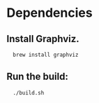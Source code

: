 # Dependencies

## Install Graphviz.

```bash
  brew install graphviz
```

## Run the build:

```bash
  ./build.sh
```
